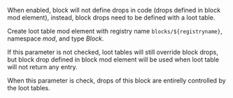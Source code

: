 When enabled, block will not define drops in code (drops defined in block mod element), instead, block drops need to be defined with a loot table.

Create loot table mod element with registry name `blocks/${registryname}`, namespace _mod_, and type _Block_.

If this parameter is not checked, loot tables will still override block drops, but block drop defined in block mod element will be used when loot table will not return any entry.

When this parameter is check, drops of this block are entirelly controlled by the loot tables.